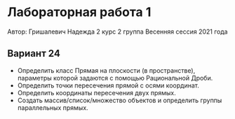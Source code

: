 # Лабораторная работа 1

Автор: Гришалевич Надежда
2 курс 2 группа
Весенняя сессия 2021 года

## Вариант 24
- Определить класс Прямая на плоскости (в пространстве), параметры которой задаются с помощью Рациональной Дроби. 
- Определить точки пересечения прямой с осями координат.
- Определить координаты пересечения двух прямых.
- Создать массив/список/множество объектов и определить группы параллельных прямых.
